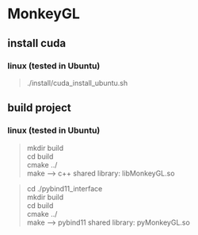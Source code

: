 # MonkeyGL

## install cuda
### linux (tested in Ubuntu)
>./install/cuda_install_ubuntu.sh

## build project
### linux (tested in Ubuntu)
>mkdir build  
>cd build  
>cmake ../  
>make --> c++ shared library: libMonkeyGL.so  

>cd ./pybind11_interface  
>mkdir build  
>cd build  
>cmake ../  
>make --> pybind11 shared library: pyMonkeyGL.so